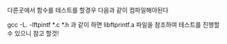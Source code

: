 다른곳에서 함수를 테스트를 할경우 다음과 같이 컴파일해야된다

gcc -L. -lftpintf *.c *.h 과 같이 하면 libftprintf.a 파일을 참조하여 테스트를 진행할 수 있으니 참고 할것!
